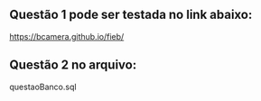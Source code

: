 ## Questão 1 pode ser testada no link abaixo:
https://bcamera.github.io/fieb/

## Questão 2 no arquivo: 
questaoBanco.sql
